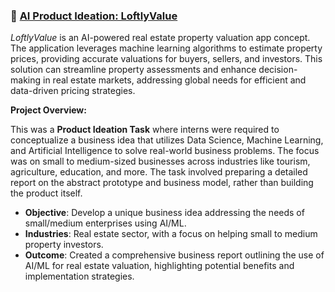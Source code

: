 ### 🚀 [AI Product Ideation: LoftlyValue](https://github.com/abhishek-sriram/Feynn-Labs-Internship-2024/tree/main/Task%20-%20AI%20Product%20Ideation%20Prototyping)

*LoftlyValue* is an AI-powered real estate property valuation app concept. The application leverages machine learning algorithms to estimate property prices, providing accurate valuations for buyers, sellers, and investors. This solution can streamline property assessments and enhance decision-making in real estate markets, addressing global needs for efficient and data-driven pricing strategies.

**Project Overview:**

This was a **Product Ideation Task** where interns were required to conceptualize a business idea that utilizes Data Science, Machine Learning, and Artificial Intelligence to solve real-world business problems. The focus was on small to medium-sized businesses across industries like tourism, agriculture, education, and more. The task involved preparing a detailed report on the abstract prototype and business model, rather than building the product itself.

- **Objective**: Develop a unique business idea addressing the needs of small/medium enterprises using AI/ML.
- **Industries**: Real estate sector, with a focus on helping small to medium property investors.
- **Outcome**: Created a comprehensive business report outlining the use of AI/ML for real estate valuation, highlighting potential benefits and implementation strategies.

